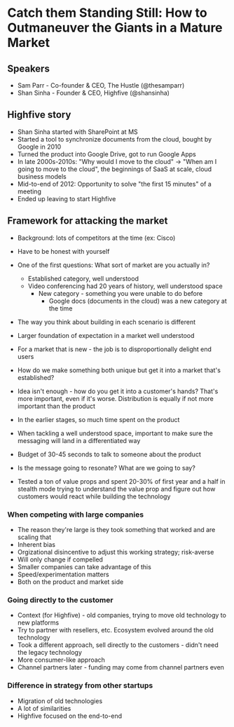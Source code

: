 # Catch them Standing Still: How to Outmaneuver the Giants in a Mature Market

## Speakers

* Sam Parr - Co-founder & CEO, The Hustle (@thesamparr)
* Shan Sinha - Founder & CEO, Highfive (@shansinha)

## Highfive story

* Shan Sinha started with SharePoint at MS
* Started a tool to synchronize documents from the cloud, bought by Google in 2010
* Turned the product into Google Drive, got to run Google Apps
* In late 2000s-2010s: "Why would I move to the cloud" -> "When am I going to move to the cloud", the beginnings of SaaS at scale, cloud business models
* Mid-to-end of 2012: Opportunity to solve "the first 15 minutes" of a meeting
* Ended up leaving to start Highfive

## Framework for attacking the market

* Background: lots of competitors at the time (ex: Cisco)
* Have to be honest with yourself
* One of the first questions: What sort of market are you actually in?
  * Established category, well understood
  * Video conferencing had 20 years of history, well understood space
    * New category - something you were unable to do before
      * Google docs (documents in the cloud) was a new category at the time
* The way you think about building in each scenario is different
* Larger foundation of expectation in a market well understood
* For a market that is new - the job is to disproportionally delight end users
* How do we make something both unique but get it into a market that's established?
* Idea isn't enough - how do you get it into a customer's hands? That's more important, even if it's worse. Distribution is equally if not more important than the product

* In the earlier stages, so much time spent on the product
* When tackling a well understood space, important to make sure the messaging will land in a differentiated way
* Budget of 30-45 seconds to talk to someone about the product
* Is the message going to resonate? What are we going to say?
* Tested a ton of value props and spent 20-30% of first year and a half in stealth mode trying to understand the value prop and figure out how customers would react while building the technology

### When competing with large companies

* The reason they're large is they took something that worked and are scaling that
* Inherent bias
* Orgizational disincentive to adjust this working strategy; risk-averse
* Will only change if compelled
* Smaller companies can take advantage of this
* Speed/experimentation matters
* Both on the product and market side

### Going directly to the customer

* Context (for Highfive) - old companies, trying to move old technology to new platforms
* Try to partner with resellers, etc. Ecosystem evolved around the old technology
* Took a different approach, sell directly to the customers - didn't need the legacy technology
* More consumer-like approach
* Channel partners later - funding may come from channel partners even

### Difference in strategy from other startups

* Migration of old technologies
* A lot of similarities
* Highfive focused on the end-to-end